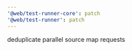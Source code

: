 ```yaml
---
'@web/test-runner-core': patch
'@web/test-runner': patch
---
```


deduplicate parallel source map requests
